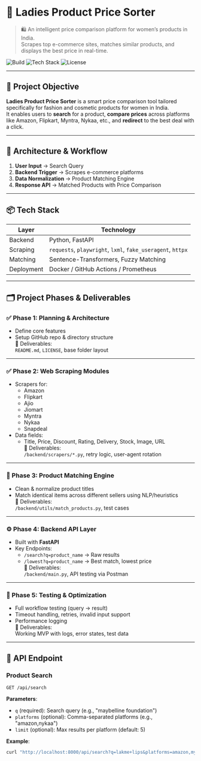 # 💄 Ladies Product Price Sorter

> 🛍️ An intelligent price comparison platform for women’s products in India.  
> Scrapes top e-commerce sites, matches similar products, and displays the best price in real-time.

![Build](https://img.shields.io/badge/build-MVP-informational?style=flat-square)
![Tech Stack](https://img.shields.io/badge/stack-FastAPI%2C%20Python-blue?style=flat-square)
![License](https://img.shields.io/badge/license-MIT-green?style=flat-square)

---

## 🚀 Project Objective

**Ladies Product Price Sorter** is a smart price comparison tool tailored specifically for fashion and cosmetic products for women in India.  
It enables users to **search** for a product, **compare prices** across platforms like Amazon, Flipkart, Myntra, Nykaa, etc., and **redirect** to the best deal with a click.

---

## 🧱 Architecture & Workflow

1. **User Input** → Search Query  
2. **Backend Trigger** → Scrapes e-commerce platforms  
3. **Data Normalization** → Product Matching Engine  
4. **Response API** → Matched Products with Price Comparison  

---

## 📦 Tech Stack

| Layer       | Technology              |
|-------------|--------------------------|
| Backend     | Python, FastAPI          |
| Scraping    | `requests`, `playwright`, `lxml`, `fake_useragent`, `httpx` |
| Matching    | Sentence-Transformers, Fuzzy Matching |
| Deployment  | Docker / GitHub Actions / Prometheus |

---

## 🗂 Project Phases & Deliverables

### ✅ Phase 1: Planning & Architecture
- Define core features
- Setup GitHub repo & directory structure  
📁 Deliverables:  
`README.md`, `LICENSE`, base folder layout

---

### ✅ Phase 2: Web Scraping Modules

- Scrapers for:
  - Amazon
  - Flipkart
  - Ajio
  - Jiomart
  - Myntra
  - Nykaa
  - Snapdeal
- Data fields:
  - Title, Price, Discount, Rating, Delivery, Stock, Image, URL  
📁 Deliverables:  
`/backend/scrapers/*.py`, retry logic, user-agent rotation

---

### 🧠 Phase 3: Product Matching Engine

- Clean & normalize product titles  
- Match identical items across different sellers using NLP/heuristics  
📁 Deliverables:  
`/backend/utils/match_products.py`, test cases

---

### ⚙️ Phase 4: Backend API Layer

- Built with **FastAPI**  
- Key Endpoints:
  - `/search?q=product_name` → Raw results  
  - `/lowest?q=product_name` → Best match, lowest price  
📁 Deliverables:  
`/backend/main.py`, API testing via Postman

---

### 🔬 Phase 5: Testing & Optimization

- Full workflow testing (query → result)  
- Timeout handling, retries, invalid input support  
- Performance logging  
📁 Deliverables:  
Working MVP with logs, error states, test data

---

## 🧪 API Endpoint

### Product Search
`GET /api/search`

**Parameters**:
- `q` (required): Search query (e.g., "maybelline foundation")
- `platforms` (optional): Comma-separated platforms (e.g., "amazon,nykaa")
- `limit` (optional): Max results per platform (default: 5)

**Example**:
```bash
curl "http://localhost:8000/api/search?q=lakme+lips&platforms=amazon,myntra&limit=3"

